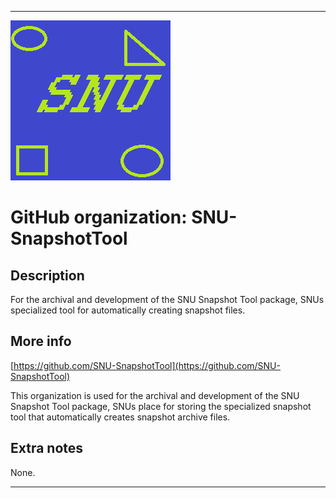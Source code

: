 
***

![SNU_blue_and_gold_legacy_icon.png failed to load. The file may be missing or corrupt. Check the file path for errors first.](/AdditionalInfo/2/SNU-SnapshotTool/SNU_blue_and_gold_legacy_icon.png)

# GitHub organization: SNU-SnapshotTool

## Description

For the archival and development of the SNU Snapshot Tool package, SNUs specialized tool for automatically creating snapshot files.

## More info

[https://github.com/SNU-SnapshotTool](https://github.com/SNU-SnapshotTool)

This organization is used for the archival and development of the SNU Snapshot Tool package, SNUs place for storing the specialized snapshot tool that automatically creates snapshot archive files.

## Extra notes

None.

***
